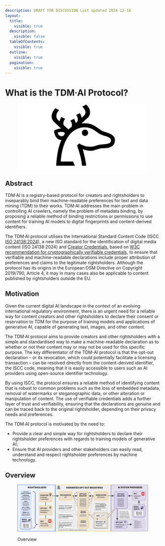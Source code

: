 ```yaml
---
description: DRAFT FOR DISCUSSION Last updated 2024-12-18
layout:
  title:
    visible: true
  description:
    visible: false
  tableOfContents:
    visible: true
  outline:
    visible: true
  pagination:
    visible: true
---
```


# What is the TDM·AI Protocol?

<figure><img src=".gitbook/assets/TDM-AI-LINEAR_B_IDEOGRAM_B104_DEER-1280-640.png" alt=""><figcaption></figcaption></figure>

## Abstract&#x20;

TDM·AI is a registry-based protocol for creators and rightsholders to inseparably bind their machine-readable preferences for text and data mining (TDM) to their works. TDM·AI addresses the main problem in controlling AI crawlers, namely the problem of metadata binding, by proposing a reliable method of binding restrictions or permissions to use content for training AI models to digital fingerprints and content-derived identifiers.&#x20;

The TDM·AI protocol utilises the International Standard Content Code (ISCC [ISO 24138:2024](https://www.iso.org/standard/77899.html)), a new ISO standard for the identification of digital media content (ISO 24138:2024) and [Creator Credentials](https://docs.creatorcredentials.com/), based on [W3C recommendation for cryptographically verifiable credentials](https://www.w3.org/TR/vc-data-model-2.0/), to ensure that verifiable and machine-readable declarations include proper attribution of preferences and claims to the legitimate rightsholders. Although the protocol has its origins in the European DSM Directive on Copyright 2019/790, Article 4, it may in many cases also be applicable to content published by rightsholders outside the EU.

## Motivation

Given the current digital AI landscape in the context of an evolving international regulatory environment, there is an urgent need for a reliable way for content creators and other rightsholders to declare their consent or reservation to TDM for the purpose of training models and applications of generative AI, capable of generating text, images, and other content.&#x20;

The TDM·AI protocol aims to provide creators and other rightsholders with a simple and standardised way to make a machine-readable declaration as to whether or not their content may or may not be used for this specific purpose. The key differentiator of the TDM-AI protocol is that the opt-out declaration – or its revocation, which could potentially facilitate a licensing transaction – can be resolved directly from the content-derived identifier, the ISCC code, meaning that it is easily accessible to users such as AI providers using open-source identifier technology.&#x20;

By using ISCC, the protocol ensures a reliable method of identifying content that is robust to common problems such as the loss of embedded metadata, removal of watermarks or steganographic data, or other alteration or manipulation of content. The use of verifiable credentials adds a further layer of trust and verifiability, ensuring that the declarations are genuine and can be traced back to the original rightsholder, depending on their privacy needs and preferences.

The TDM·AI protocol is motivated by the need to:

* Provide a clear and simple way for rightsholders to declare their rightsholder preferences with regards to training models of generative AI;
* Ensure that AI providers and other stakeholders can easily read, understand and respect rightsholder preferences by machine technology.

## Overview

<figure><img src=".gitbook/assets/Liccium-Overview-AI.png" alt=""><figcaption><p>Overview</p></figcaption></figure>
